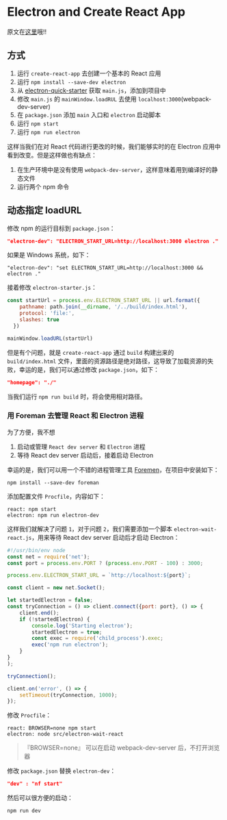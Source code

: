 Electron and Create React App
=============================

原文在[这里](https://medium.freecodecamp.com/building-an-electron-application-with-create-react-app-97945861647c)哦!!

## 方式

1. 运行 `create-react-app` 去创建一个基本的 React 应用
2. 运行 `npm install --save-dev electron`
3. 从 [electron-quick-starter](https://github.com/electron/electron-quick-start) 获取 `main.js`，添加到项目中
4. 修改 `main.js` 的 `mainWindow.loadRUL` 去使用 `localhost:3000`(webpack-dev-server)
5. 在 `package.json` 添加 `main` 入口和 `electron` 启动脚本
6. 运行 `npm start`
7. 运行 `npm run electron`

这样当我们在对 React 代码进行更改的时候，我们能够实时的在 Electron 应用中看到改变。但是这样做也有缺点：

1. 在生产环境中是没有使用 `webpack-dev-server`，这样意味着用到编译好的静态文件
2. 运行两个 npm 命令

## 动态指定 loadURL

修改 npm 的运行目标到 `package.json`：

```json
"electron-dev": "ELECTRON_START_URL=http://localhost:3000 electron ."
```

如果是 Windows 系统，如下：

```
"electron-dev": "set ELECTRON_START_URL=http://localhost:3000 && electron ."
```

接着修改 `electron-starter.js`：

```js
const startUrl = process.env.ELECTRON_START_URL || url.format({
    pathname: path.join(__dirname, '/../build/index.html'),
    protocol: 'file:',
    slashes: true
  })

mainWindow.loadURL(startUrl)
```

但是有个问题，就是 `create-react-app` 通过 `build` 构建出来的 `build/index.html` 文件，里面的资源路径是绝对路径，这导致了加载资源的失败，幸运的是，我们可以通过修改 `package.json`，如下：

```json
"homepage": "./"
```

当我们运行 `npm run build` 时，将会使用相对路径。

### 用 Foreman 去管理 React 和 Electron 进程

为了方便，我不想

1. 启动或管理 `React dev server` 和 `Electron` 进程
2. 等待 React dev server 启动后，接着启动 Electron

幸运的是，我们可以用一个不错的进程管理工具 [Foremen](https://github.com/strongloop/node-foreman)，在项目中安装如下：

```
npm install --save-dev foreman
```


添加配置文件 `Procfile`，内容如下：

```
react: npm start
electron: npm run electron-dev
```

这样我们就解决了问题 `1`，对于问题 `2`，我们需要添加一个脚本 `electron-wait-react.js`，用来等待 React dev server 启动后才启动 Electron：

```js
#!/usr/bin/env node
const net = require('net');
const port = process.env.PORT ? (process.env.PORT - 100) : 3000;

process.env.ELECTRON_START_URL = `http://localhost:${port}`;

const client = new net.Socket();

let startedElectron = false;
const tryConnection = () => client.connect({port: port}, () => {
	client.end();
	if (!startedElectron) {
		console.log('Starting electron');
		startedElectron = true;
		const exec = require('child_process').exec;
		exec('npm run electron');
	}
}
);

tryConnection();

client.on('error', () => {
	setTimeout(tryConnection, 1000);
});

```

修改 `Procfile`：

```
react: BROWSER=none npm start
electron: node src/electron-wait-react
```

> 『BROWSER=none』 可以在启动 webpack-dev-server 后，不打开浏览器

修改 `package.json` 替换 `electron-dev`：

```json
"dev" : "nf start"
```

然后可以很方便的启动：

```
npm run dev
```
